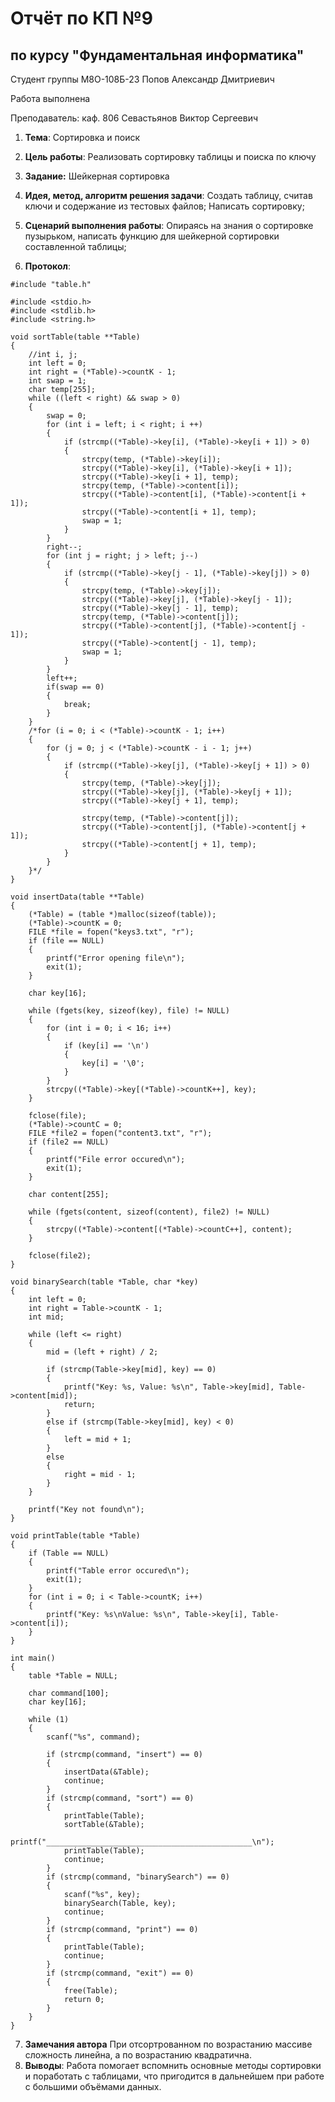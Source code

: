 # Отчёт по КП №9
## по курсу "Фундаментальная информатика"

Студент группы М8О-108Б-23 Попов Александр Дмитриевич

Работа выполнена

Преподаватель: каф. 806 Севастьянов Виктор Сергеевич

1. **Тема**: Сортировка и поиск
2. **Цель работы**: Реализовать сортировку таблицы и поиска по ключу
3. **Задание:** Шейкерная сортировка
4. **Идея, метод, алгоритм решения задачи**: Создать таблицу, считав ключи и содержание из тестовых файлов; Написать сортировку;
5. **Сценарий выполнения работы**: Опираясь на знания о сортировке пузырьком, написать функцию для шейкерной сортировки составленной таблицы;


6. **Протокол**:
```
#include "table.h"

#include <stdio.h>
#include <stdlib.h>
#include <string.h>

void sortTable(table **Table)
{
    //int i, j;
    int left = 0;
    int right = (*Table)->countK - 1;
    int swap = 1;
    char temp[255];
    while ((left < right) && swap > 0)
    {
        swap = 0;
        for (int i = left; i < right; i ++)
        {
            if (strcmp((*Table)->key[i], (*Table)->key[i + 1]) > 0)
            {
                strcpy(temp, (*Table)->key[i]);
                strcpy((*Table)->key[i], (*Table)->key[i + 1]);
                strcpy((*Table)->key[i + 1], temp);
                strcpy(temp, (*Table)->content[i]);
                strcpy((*Table)->content[i], (*Table)->content[i + 1]);
                strcpy((*Table)->content[i + 1], temp);
                swap = 1;
            }
        }
        right--;
        for (int j = right; j > left; j--)
        {
            if (strcmp((*Table)->key[j - 1], (*Table)->key[j]) > 0)
            {
                strcpy(temp, (*Table)->key[j]);
                strcpy((*Table)->key[j], (*Table)->key[j - 1]);
                strcpy((*Table)->key[j - 1], temp);
                strcpy(temp, (*Table)->content[j]);
                strcpy((*Table)->content[j], (*Table)->content[j - 1]);
                strcpy((*Table)->content[j - 1], temp);
                swap = 1;
            }
        }
        left++;
        if(swap == 0)
        {
            break;
        }
    }
    /*for (i = 0; i < (*Table)->countK - 1; i++)
    {
        for (j = 0; j < (*Table)->countK - i - 1; j++)
        {
            if (strcmp((*Table)->key[j], (*Table)->key[j + 1]) > 0)
            {
                strcpy(temp, (*Table)->key[j]);
                strcpy((*Table)->key[j], (*Table)->key[j + 1]);
                strcpy((*Table)->key[j + 1], temp);

                strcpy(temp, (*Table)->content[j]);
                strcpy((*Table)->content[j], (*Table)->content[j + 1]);
                strcpy((*Table)->content[j + 1], temp);
            }
        }
    }*/
}

void insertData(table **Table)
{
    (*Table) = (table *)malloc(sizeof(table));
    (*Table)->countK = 0;
    FILE *file = fopen("keys3.txt", "r");
    if (file == NULL)
    {
        printf("Error opening file\n");
        exit(1);
    }

    char key[16];

    while (fgets(key, sizeof(key), file) != NULL)
    {
        for (int i = 0; i < 16; i++)
        {
            if (key[i] == '\n')
            {
                key[i] = '\0';
            }
        }
        strcpy((*Table)->key[(*Table)->countK++], key);
    }

    fclose(file);
    (*Table)->countC = 0;
    FILE *file2 = fopen("content3.txt", "r");
    if (file2 == NULL)
    {
        printf("File error occured\n");
        exit(1);
    }

    char content[255];

    while (fgets(content, sizeof(content), file2) != NULL)
    {
        strcpy((*Table)->content[(*Table)->countC++], content);
    }

    fclose(file2);
}

void binarySearch(table *Table, char *key)
{
    int left = 0;
    int right = Table->countK - 1;
    int mid;

    while (left <= right)
    {
        mid = (left + right) / 2;

        if (strcmp(Table->key[mid], key) == 0)
        {
            printf("Key: %s, Value: %s\n", Table->key[mid], Table->content[mid]);
            return;
        }
        else if (strcmp(Table->key[mid], key) < 0)
        {
            left = mid + 1;
        }
        else
        {
            right = mid - 1;
        }
    }

    printf("Key not found\n");
}

void printTable(table *Table)
{
    if (Table == NULL)
    {
        printf("Table error occured\n");
        exit(1);
    }
    for (int i = 0; i < Table->countK; i++)
    {
        printf("Key: %s\nValue: %s\n", Table->key[i], Table->content[i]);
    }
}

int main()
{
    table *Table = NULL;

    char command[100];
    char key[16];

    while (1)
    {
        scanf("%s", command);

        if (strcmp(command, "insert") == 0)
        {
            insertData(&Table);
            continue;
        }
        if (strcmp(command, "sort") == 0)
        {
            printTable(Table);
            sortTable(&Table);
            printf("______________________________________________\n");
            printTable(Table);
            continue;
        }
        if (strcmp(command, "binarySearch") == 0)
        {
            scanf("%s", key);
            binarySearch(Table, key);
            continue;
        }
        if (strcmp(command, "print") == 0)
        {
            printTable(Table);
            continue;
        }
        if (strcmp(command, "exit") == 0)
        {
            free(Table);
            return 0;
        }
    }
}

```
7. **Замечания автора** При отсортрованном по возрастанию массиве сложность линейна, а по возрастанию квадратична.
8. **Выводы**: Работа помогает вспомнить основные методы сортировки и поработать с таблицами, что пригодится в дальнейшем при работе с большими объёмами данных.
